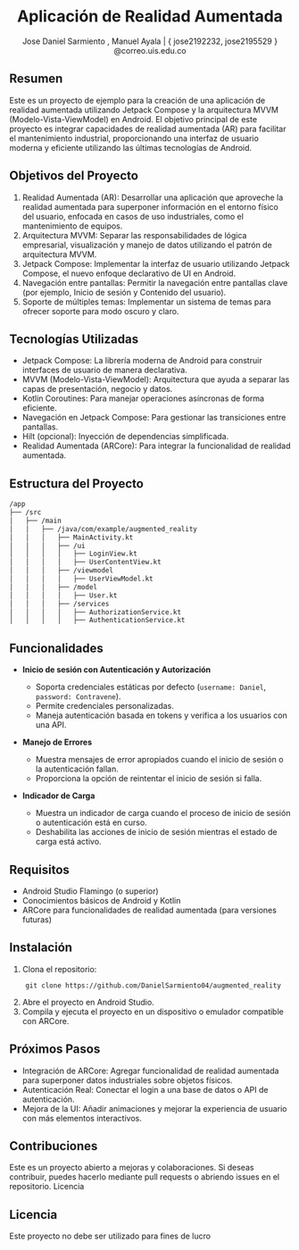 
<h1 align="center">
   Aplicación de Realidad Aumentada
</h1>

<center>
    Jose Daniel Sarmiento , Manuel Ayala  | { jose2192232, jose2195529 } @correo.uis.edu.co
</center>

## Resumen

Este es un proyecto de ejemplo para la creación de una aplicación de realidad aumentada utilizando Jetpack Compose y la arquitectura MVVM (Modelo-Vista-ViewModel) en Android. El objetivo principal de este proyecto es integrar capacidades de realidad aumentada (AR) para facilitar el mantenimiento industrial, proporcionando una interfaz de usuario moderna y eficiente utilizando las últimas tecnologías de Android.


## Objetivos del Proyecto

1. Realidad Aumentada (AR): Desarrollar una aplicación que aproveche la realidad aumentada para superponer información en el entorno físico del usuario, enfocada en casos de uso industriales, como el mantenimiento de equipos.
2. Arquitectura MVVM: Separar las responsabilidades de lógica empresarial, visualización y manejo de datos utilizando el patrón de arquitectura MVVM.
3. Jetpack Compose: Implementar la interfaz de usuario utilizando Jetpack Compose, el nuevo enfoque declarativo de UI en Android.
4. Navegación entre pantallas: Permitir la navegación entre pantallas clave (por ejemplo, Inicio de sesión y Contenido del usuario).
5. Soporte de múltiples temas: Implementar un sistema de temas para ofrecer soporte para modo oscuro y claro.

## Tecnologías Utilizadas

- Jetpack Compose: La librería moderna de Android para construir interfaces de usuario de manera declarativa.
- MVVM (Modelo-Vista-ViewModel): Arquitectura que ayuda a separar las capas de presentación, negocio y datos.
- Kotlin Coroutines: Para manejar operaciones asíncronas de forma eficiente.
- Navegación en Jetpack Compose: Para gestionar las transiciones entre pantallas.
- Hilt (opcional): Inyección de dependencias simplificada.
- Realidad Aumentada (ARCore): Para integrar la funcionalidad de realidad aumentada.


## Estructura del Proyecto

```bash
/app
├── /src
│   ├── /main
│   │   ├── /java/com/example/augmented_reality
│   │   │   ├── MainActivity.kt
│   │   │   ├── /ui
│   │   │   │   ├── LoginView.kt
│   │   │   │   ├── UserContentView.kt
│   │   │   ├── /viewmodel
│   │   │   │   ├── UserViewModel.kt
│   │   │   ├── /model
│   │   │   │   ├── User.kt
│   │   │   ├── /services
│   │   │   │   ├── AuthorizationService.kt
│   │   │   │   ├── AuthenticationService.kt
```

## Funcionalidades

- **Inicio de sesión con Autenticación y Autorización**
  - Soporta credenciales estáticas por defecto (`username: Daniel`, `password: Contravene`).
  - Permite credenciales personalizadas.
  - Maneja autenticación basada en tokens y verifica a los usuarios con una API.

- **Manejo de Errores**
  - Muestra mensajes de error apropiados cuando el inicio de sesión o la autenticación fallan.
  - Proporciona la opción de reintentar el inicio de sesión si falla.

- **Indicador de Carga**
  - Muestra un indicador de carga cuando el proceso de inicio de sesión o autenticación está en curso.
  - Deshabilita las acciones de inicio de sesión mientras el estado de carga está activo.

## Requisitos

- Android Studio Flamingo (o superior)
- Conocimientos básicos de Android y Kotlin
- ARCore para funcionalidades de realidad aumentada (para versiones futuras)

## Instalación

1. Clona el repositorio:

```
    git clone https://github.com/DanielSarmiento04/augmented_reality
```

2. Abre el proyecto en Android Studio.
3. Compila y ejecuta el proyecto en un dispositivo o emulador compatible con ARCore.

## Próximos Pasos

- Integración de ARCore: Agregar funcionalidad de realidad aumentada para superponer datos industriales sobre objetos físicos.
- Autenticación Real: Conectar el login a una base de datos o API de autenticación.
- Mejora de la UI: Añadir animaciones y mejorar la experiencia de usuario con más elementos interactivos.

## Contribuciones

Este es un proyecto abierto a mejoras y colaboraciones. Si deseas contribuir, puedes hacerlo mediante pull requests o abriendo issues en el repositorio.
Licencia

## Licencia

Este proyecto no debe ser utilizado para fines de lucro
